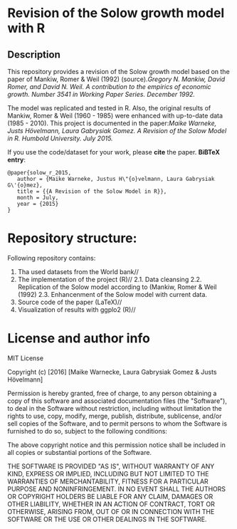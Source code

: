 # Revision of the Solow growth model with R

## Description

This repository provides a revision of the Solow growth model based on the paper of Mankiw, Romer & Weil (1992) (source).*Gregory N. Mankiw, David Romer, and David N. Weil. A contribution to the empirics of economic growth. Number 3541 in Working Paper Series. December 1992.*

The model was replicated and tested in R. Also, the original results of Mankiw, Romer & Weil (1960 - 1985) were enhanced with up-to-date data (1985 - 2010). This project is documented in the paper:*Maike Warneke, Justs Hövelmann, Laura Gabrysiak Gomez. A Revision of the Solow Model in R. Humbold University. July 2015.*

If you use the code/dataset for your work, please **cite** the paper. **BiBTeX entry**:
```
@paper{solow_r_2015,
   author = {Maike Warneke, Justus H\"{o}velmann, Laura Gabrysiak G\'{o}mez},
   title = {{A Revision of the Solow Model in R}},
   month = July,
   year = {2015}
}
```
# Repository structure:
Following repository contains:
1. Tha used datasets from the World bank//
2. The implementation of the project (R)//
  2.1. Data cleansing
  2.2. Replication of the Solow model according to (Mankiw, Romer & Weil (1992)
  2.3. Enhancenment of the Solow model with current data. 
3. Source code of the paper (LaTeX)//
4. Visualization of results with ggplo2 (R)//
  
# License and author info
MIT License

Copyright (c) [2016] [Maike Warnecke, Laura Gabrysiak Gomez & Justs Hövelmann]

Permission is hereby granted, free of charge, to any person obtaining a copy of this software and associated documentation files (the "Software"), to deal in the Software without restriction, including without limitation the rights to use, copy, modify, merge, publish, distribute, sublicense, and/or sell copies of the Software, and to permit persons to whom the Software is furnished to do so, subject to the following conditions:

The above copyright notice and this permission notice shall be included in all copies or substantial portions of the Software.

THE SOFTWARE IS PROVIDED "AS IS", WITHOUT WARRANTY OF ANY KIND, EXPRESS OR IMPLIED, INCLUDING BUT NOT LIMITED TO THE WARRANTIES OF MERCHANTABILITY, FITNESS FOR A PARTICULAR PURPOSE AND NONINFRINGEMENT. IN NO EVENT SHALL THE AUTHORS OR COPYRIGHT HOLDERS BE LIABLE FOR ANY CLAIM, DAMAGES OR OTHER LIABILITY, WHETHER IN AN ACTION OF CONTRACT, TORT OR OTHERWISE, ARISING FROM, OUT OF OR IN CONNECTION WITH THE SOFTWARE OR THE USE OR OTHER DEALINGS IN THE SOFTWARE.
